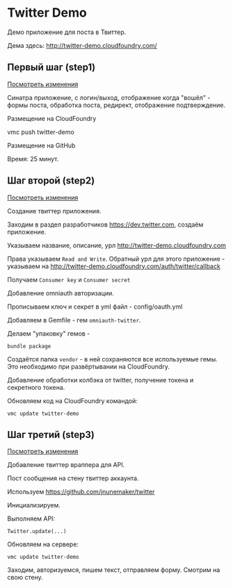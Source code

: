 Twitter Demo
============

Демо приложение для поста в Твиттер.

Дема здесь: http://twitter-demo.cloudfoundry.com/


Первый шаг (step1)
------------------

[Посмотреть изменения](https://github.com/nemilya/twitter-demo/commit/e3ad976c6297f1d6401fc8f05480dc1a4603dbf0)



Синатра приложение, с логин/выход, отображение когда "вошёл" - формы поста,
обработка поста, редирект, отображение подтверждение.

Размещение на CloudFoundry

  vmc push twitter-demo

Размещение на GitHub

Время: 25 минут.


Шаг второй (step2)
------------------

[Посмотреть изменения](https://github.com/nemilya/twitter-demo/commit/8fbcfc212313a063c2f332f027bc2a7b5743df99)

Создание твиттер приложения.

Заходим в раздел разработчиков https://dev.twitter.com, создаём приложение.

Указываем название, описание, урл http://twitter-demo.cloudfoundry.com

Права указываем `Read and Write`. Обратный урл для этого приложение - 
указываем на http://twitter-demo.cloudfoundry.com/auth/twitter/callback

Получаем `Consumer key` и `Consumer secret`


Добавление omniauth авторизации.

Прописываем ключ и секрет в yml файл - config/oauth.yml

Добавляем в Gemfile - гем `omniauth-twitter`.

Делаем "упаковку" гемов - 

    bundle package

Создаётся папка `vendor` - в ней сохраняются все используемые гемы. Это 
необходимо при развёртывании на CloudFoundry.

Добавление обработки колбэка от twitter, получение токена и секретного токена.


Обновляем код на CloudFoundry командой:

    vmc update twitter-demo


Шаг третий (step3)
------------------

[Посмотреть изменения](https://github.com/nemilya/twitter-demo/commit/a777141b49e61d0f4b87815f198df80b2c226fe9)

Добавление твиттер враппера для API.

Пост сообщения на стену твиттер аккаунта.

Используем https://github.com/jnunemaker/twitter

Инициализируем.

Выполняем API:

    Twitter.update(...)



Обновляем на сервере:

    vmc update twitter-demo

Заходим, авторизуемся, пишем текст, отправляем форму. Смотрим на свою стену.

